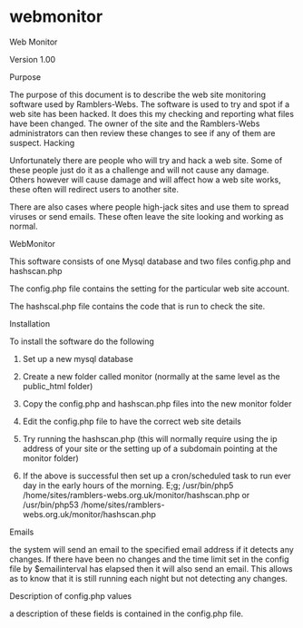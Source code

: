 webmonitor
==========

Web Monitor

Version 1.00



Purpose

The purpose of this document is to describe the web site monitoring software used by Ramblers-Webs. The software is used to try and spot if a web site has been hacked. It does this my checking and reporting what files have been changed. The owner of the site and the Ramblers-Webs administrators can then review these changes to see if any of them are suspect.
Hacking

Unfortunately there are people who will try and hack a web site. Some of these people just do it as a challenge and will not cause any damage. Others however will cause damage and will affect how a web site works, these often will redirect users to another site. 

There are also cases where people high-jack sites and use them to spread viruses or send emails. These often leave the site looking and working as normal.

WebMonitor

This software consists of one Mysql database and two files config.php and hashscan.php

The config.php file contains the setting for the particular web site account.

The hashscal.php file contains the code that is run to check the site. 

Installation

To install the software do the following

1. Set up a new mysql database

2. Create a new folder called monitor (normally at the same level as the public_html folder)

3. Copy the config.php and hashscan.php files into the new monitor folder

4. Edit the config.php file to have the correct web site details

5. Try running the hashscan.php (this will normally require using the ip address of your site or the setting up of a subdomain pointing at the monitor folder)

6. If the above is successful then set up a cron/scheduled task to run ever day in the early hours of the morning. E;g;
/usr/bin/php5  /home/sites/ramblers-webs.org.uk/monitor/hashscan.php or
/usr/bin/php53  /home/sites/ramblers-webs.org.uk/monitor/hashscan.php

Emails

the system will send an email to the specified email address if it detects any changes.
If there have been no changes and the time limit set in the config file by $emailinterval has elapsed then it will also send an email. This allows as to know that it is still running each night but not detecting any changes.

Description of config.php values

a description of these fields is contained in the config.php file.

